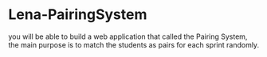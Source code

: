 # Lena-PairingSystem
you will be able to build a web application that called the Pairing System, the main purpose is to match the students as pairs for each sprint randomly.

